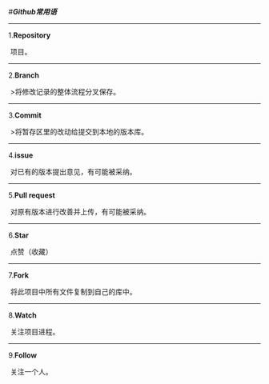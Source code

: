 #***Github常用语***

***

1.**Repository**

​	项目。

***

2.**Branch**

​	>将修改记录的整体流程分叉保存。

***

3.**Commit**

​	>将暂存区里的改动给提交到本地的版本库。

***

4.**issue**

​	对已有的版本提出意见，有可能被采纳。

***

5.**Pull request**

​	对原有版本进行改善并上传，有可能被采纳。

***

6.**Star**

​	点赞（收藏）

***

7.**Fork**

​	将此项目中所有文件复制到自己的库中。

***

8.**Watch**

​	关注项目进程。

***

9.**Follow**

​	关注一个人。

​	

​	